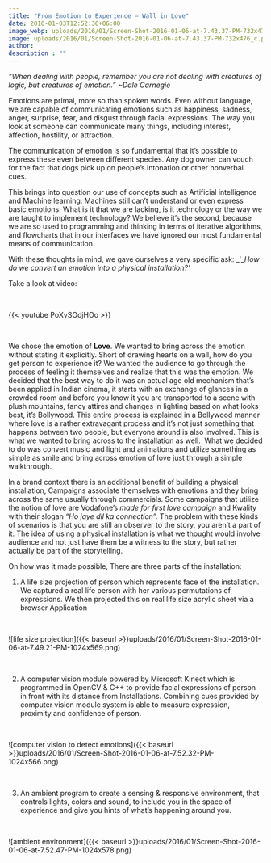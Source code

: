 ```yaml
---
title: "From Emotion to Experience – Wall in Love"
date: 2016-01-03T12:52:36+06:00
image_webp: uploads/2016/01/Screen-Shot-2016-01-06-at-7.43.37-PM-732x476_c.png
image: uploads/2016/01/Screen-Shot-2016-01-06-at-7.43.37-PM-732x476_c.png
author: 
description : ""
---
```




_“When dealing with people, remember you are not dealing with creatures of logic, but creatures of emotion.” ~Dale Carnegie_

Emotions are primal, more so than spoken words. Even without language, we are capable of communicating emotions such as happiness, sadness, anger, surprise, fear, and disgust through facial expressions. The way you look at someone can communicate many things, including interest, affection, hostility, or attraction.

The communication of emotion is so fundamental that it’s possible to express these even between different species. Any dog owner can vouch for the fact that dogs pick up on people’s intonation or other nonverbal cues.

This brings into question our use of concepts such as Artificial intelligence and Machine learning. Machines still can’t understand or even express basic emotions. What is it that we are lacking, is it technology or the way we are taught to implement technology? We believe it’s the second, because we are so used to programming and thinking in terms of iterative algorithms, and flowcharts that in our interfaces we have ignored our most fundamental means of communication.

With these thoughts in mind, we gave ourselves a very specific ask: _‘__How do we convert an emotion into a physical installation?’_

Take a look at video: 

&nbsp;
&nbsp;

{{< youtube PoXvSOdjHOo >}}

&nbsp;
&nbsp;



We chose the emotion of **Love**. We wanted to bring across the emotion without stating it explicitly. Short of drawing hearts on a wall, how do you get person to experience it? We wanted the audience to go through the process of feeling it themselves and realize that this was the emotion. We decided that the best way to do it was an actual age old mechanism that’s been applied in Indian cinema, it starts with an exchange of glances in a crowded room and before you know it you are transported to a scene with plush mountains, fancy attires and changes in lighting based on what looks best, it’s Bollywood. This entire process is explained in a Bollywood manner where love is a rather extravagant process and it’s not just something that happens between two people, but everyone around is also involved. This is what we wanted to bring across to the installation as well.  What we decided to do was convert music and light and animations and utilize something as simple as smile and bring across emotion of love just through a simple walkthrough.

In a brand context there is an additional benefit of building a physical installation, Campaigns associate themselves with emotions and they bring across the same usually through commercials. Some campaigns that utilize the notion of love are Vodafone’s _made for first love campaign_ and Kwality with their slogan _“Ho jaye dil ka connection”._ The problem with these kinds of scenarios is that you are still an observer to the story, you aren’t a part of it. The idea of using a physical installation is what we thought would involve audience and not just have them be a witness to the story, but rather actually be part of the storytelling.

On how was it made possible, There are three parts of the installation:

1) A life size projection of person which represents face of the installation. We captured a real life person with her various permutations of expressions. We then projected this on real life size acrylic sheet via a browser Application

&nbsp;
&nbsp;

![life size projection]({{< baseurl >}}uploads/2016/01/Screen-Shot-2016-01-06-at-7.49.21-PM-1024x569.png)

&nbsp;
&nbsp;

2) A computer vision module powered by Microsoft Kinect which is programmed in OpenCV & C++ to provide facial expressions of person in front with its distance from Installations. Combining cues provided by computer vision module system is able to measure expression, proximity and confidence of person.

&nbsp;
&nbsp;

![computer vision to detect emotions]({{< baseurl >}}uploads/2016/01/Screen-Shot-2016-01-06-at-7.52.32-PM-1024x566.png)

&nbsp;
&nbsp;

3) An ambient program to create a sensing & responsive environment, that controls lights, colors and sound, to include you in the space of experience and give you hints of what’s happening around you.

&nbsp;
&nbsp;

![ambient environment]({{< baseurl >}}uploads/2016/01/Screen-Shot-2016-01-06-at-7.52.47-PM-1024x578.png)

&nbsp;
&nbsp;

